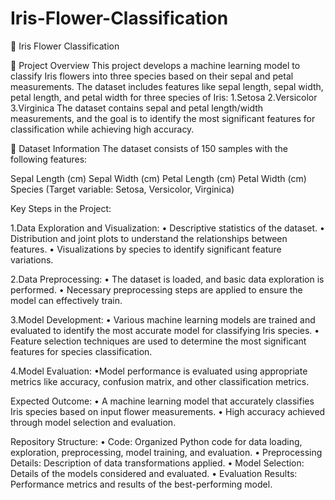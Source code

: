 # Iris-Flower-Classification

🌸 Iris Flower Classification

📌 Project Overview
This project develops a machine learning model to classify Iris flowers into three species based on their sepal and petal measurements. The dataset includes features like sepal length, sepal width, petal length, and petal width for three species of Iris:
1.Setosa
2.Versicolor
3.Virginica
The dataset contains sepal and petal length/width measurements, and the goal is to identify the most significant features for classification while achieving high accuracy.

🔹 Dataset Information
The dataset consists of 150 samples with the following features:

Sepal Length (cm)
Sepal Width (cm)
Petal Length (cm)
Petal Width (cm)
Species (Target variable: Setosa, Versicolor, Virginica)

Key Steps in the Project:

1.Data Exploration and Visualization:
• Descriptive statistics of the dataset.
• Distribution and joint plots to understand the relationships between features.
• Visualizations by species to identify significant feature variations.

2.Data Preprocessing:
• The dataset is loaded, and basic data exploration is performed.
• Necessary preprocessing steps are applied to ensure the model can effectively train.

3.Model Development:
• Various machine learning models are trained and evaluated to identify the most accurate model for classifying Iris species.
• Feature selection techniques are used to determine the most significant features for species classification.

4.Model Evaluation:
•Model performance is evaluated using appropriate metrics like accuracy, confusion matrix, and other classification metrics.

Expected Outcome:
• A machine learning model that accurately classifies Iris species based on input flower measurements.
• High accuracy achieved through model selection and evaluation.

Repository Structure:
• Code: Organized Python code for data loading, exploration, preprocessing, model training, and evaluation.
• Preprocessing Details: Description of data transformations applied.
• Model Selection: Details of the models considered and evaluated.
• Evaluation Results: Performance metrics and results of the best-performing model.
